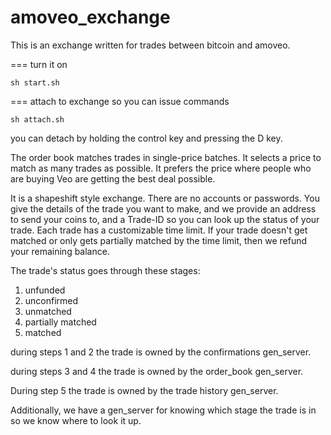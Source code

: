 amoveo_exchange
=====

This is an exchange written for trades between bitcoin and amoveo.

===  turn it on
```
sh start.sh
```

=== attach to exchange so you can issue commands
```
sh attach.sh
```
you can detach by holding the control key and pressing the D key.


The order book matches trades in single-price batches.
It selects a price to match as many trades as possible.
It prefers the price where people who are buying Veo are getting the best deal possible.


It is a shapeshift style exchange. There are no accounts or passwords.
You give the details of the trade you want to make, and we provide an address to send your coins to, and a Trade-ID so you can look up the status of your trade.
Each trade has a customizable time limit. If your trade doesn't get matched or only gets partially matched by the time limit, then we refund your remaining balance.

The trade's status goes through these stages:
1) unfunded
2) unconfirmed
3) unmatched
4) partially matched
5) matched

during steps 1 and 2 the trade is owned by the confirmations gen_server.

during steps 3 and 4 the trade is owned by the order_book gen_server.

During step 5 the trade is owned by the trade history gen_server.

Additionally, we have a gen_server for knowing which stage the trade is in so we know where to look it up.